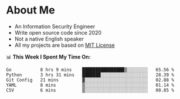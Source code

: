 # About Me

- An Information Security Engineer
- Write open source code since 2020
- Not a native English speaker
- All my projects are based on [MIT License](https://opensource.org/licenses/MIT)

📊 **This Week I Spent My Time On:**
<!--START_SECTION:waka-->
```text
Go           8 hrs 9 mins    ████████████████▒░░░░░░░░   65.56 % 
Python       3 hrs 31 mins   ███████░░░░░░░░░░░░░░░░░░   28.39 % 
Git Config   21 mins         ▓░░░░░░░░░░░░░░░░░░░░░░░░   02.88 % 
YAML         8 mins          ▒░░░░░░░░░░░░░░░░░░░░░░░░   01.14 % 
CSV          6 mins          ▒░░░░░░░░░░░░░░░░░░░░░░░░   00.85 % 
```
<!--END_SECTION:waka-->

